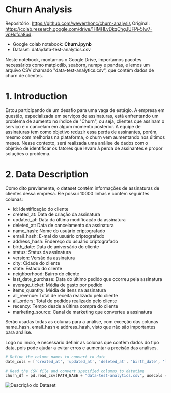 # Churn Analysis
Repositório: https://github.com/wewerthonc/churn-analysis
Original: https://colab.research.google.com/drive/1HMHLvDkqChgJUFPj-5Iw7-vpHcfca8ud.
- Google colab notebook: **Churn.ipynb**
- Dataset: data\data-test-analytics.csv

Neste notebook, montamos o Google Drive, importamos pacotes necessários como matplotlib, seaborn, numpy e pandas, e lemos um arquivo CSV chamado "data-test-analytics.csv", que contém dados de churn de clientes.

# 1. Introduction

Estou participando de um desafio para uma vaga de estágio. A empresa em questão, especializada em serviços de assinaturas, está enfrentando um problema de aumento no índice de "Churn", ou seja, clientes que assinam o serviço e o cancelam em algum momento posterior. A equipe de assinaturas tem como objetivo reduzir essa perda de assinantes, porém, mesmo com melhorias na plataforma, o churn vem aumentando nos últimos meses. Nesse contexto, será realizada uma análise de dados com o objetivo de identificar os fatores que levam à perda de assinantes e propor soluções o problema.

# 2. Data Description
Como dito previamente, o dataset contém informações de assinaturas de clientes dessa empresa. Ele possui 10000 linhas e contém seguintes colunas:
- id: Identificação do cliente
- created_at: Data de criação da assinatura
- updated_at: Data da última modificação da assinatura
- deleted_at: Data de cancelamento da assinatura
- name_hash: Nome do usuário criptografado
- email_hash: E-mal do usuário criptografado
- address_hash: Endereço do usuário criptografado
- birth_date: Data de aniversário do cliente
- status: Status da assinatura
- version: Versão da assinatura
- city: Cidade do cliente
- state: Estado do cliente
- neighborhood: Bairro do cliente
- last_date_purchase: Data do último pedido que ocorreu pela assinatura
- average_ticket: Média de gasto por pedido
- items_quantity: Média de itens na assinatura
- all_revenue: Total de receita realizado pelo cliente
- all_orders: Total de pedidos realizado pelo cliente
- recency: Tempo desde a última compra do cliente
- marketing_source: Canal de marketing que converteu a assinatura

Serão usadas todas as colunas para a análise, com exceção das colunas name_hash, email_hash e address_hash, visto que não são importantes para análise.

Logo no início, é necessário definir as colunas que contêm dados do tipo data, pois pode ajudar a evitar erros e aumentar a precisão das análises.
```python
# Define the column names to convert to date
date_cols = ['created_at', 'updated_at', 'deleted_at', 'birth_date', 'last_date_purchase']

# Read the CSV file and convert specified columns to datetime
churn_df = pd.read_csv(PATH_BASE + "data-test-analytics.csv", usecols = cols, parse_dates = date_cols)
```

![Descrição do Dataset](images/churn_df_image.png)
